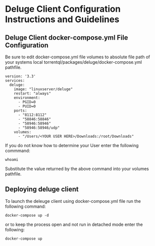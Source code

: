 # Deluge Client Configuration Instructions and Guidelines

## Deluge Client docker-compose.yml File Configuration 


Be sure to edit docker-compose.yml file volumes to absolute file path of your systems local torrentql/packages/deluge/docker-compose.yml pathfile.

```
version: '3.3'
services:
  deluge:
    image: "linuxserver/deluge"
    restart: "always"
    environment:
      - PGID=0
      - PUID=0
    ports:
      - "8112:8112"
      - "58846:58846"
      - "58946:58946"
      - "58946:58946/udp"
    volumes:
      - "/Users/<YOUR USER HERE>/Downloads:/root/Downloads"
```

If you do not know how to determine your User enter the following commmand:

```whoami```

Substitute the value returned by the above command into your volumes pathfile.

## Deploying deluge client

To launch the deleuge client using docker-compose.yml file run the following command:
```
docker-compose up -d
```
or to keep the process open and not run in detached mode enter the following: 
```
docker-compose up
```

